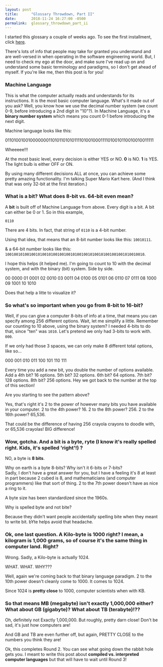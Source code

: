 ```yaml
---
layout: post
title:      "Glossary Throwdown, Part II"
date:       2018-11-24 16:27:00 -0500
permalink:  glossary_throwdown_part_ii
---
```



I started this glossary a couple of weeks ago.  To see the first installment, click [here](http://jeffreywithers.com/i_o_lamp_mean_and_the_acronym_throwdown).

There's lots of info that people may take for granted you understand and are well-versed in when operating in the software engineering world.  But, I need to check my ego at the door, and make sure I've read up on and understand some basic terminology and paradigms, so I don't get ahead of myself.  If you're like me, then this post is for you!

### Machine Language

This is what the computer actually reads and understands for its instructions.  It is the most basic computer language.  What's it made out of you ask?  Well, you know how we use the decimal number system (we count 0-9, before introducing a 2nd digit in "10"?).  In Machine Language, it's a **binary number system** which means you count 0-1 before introducing the next digit.  

Machine language looks like this:

0110100100100000001101011010101111010010001111010010110010010011111


Wheeeee!!!


At the most basic level, every decision is either YES or NO.  **0** is NO.  **1** is YES.  
The light bulb is either OFF or ON.

By using many different decisions ALL at once, you can achieve some pretty amazing functionality.  I'm talking Super Mario Kart here.  (And I think that was only 32-bit at the first iteration.)

### What is a bit?  What does 8-bit vs. 64-bit even mean?

A **bit** is built off of Machine Language from above.  Every digit is a bit.  A bit can either be 0 or 1.  So in this example,

`0110` 


There are 4 bits.  In fact, that string of `0110` is a 4-bit number.  

Using that idea, that means that an 8-bit number looks like this: `10010111`.

& a 64-bit number looks like this: `1001001010010010100101001001001010010010100101001001001010010010`.

I hope this helps (it helped me).  I'm going to count to 10 with the decimal system, and with the binary (bit) system.  Side by side.

00     0000
01     0001
02     0010
03     0011
04     0100
05     0101
06     0110
07     0111
08     1000
09     1001
10     1010

Does that help a litte to visualize it?

### So what's so important when you go from 8-bit to 16-bit?

Well, if you can give a computer 8-bits of info at a time, that means you can specify among 256 different options.  Wait, let me simplify a little.  Remember our counting to 10 above, using the binary system?  I needed 4-bits to do that, since "ten" was `1010`.  Let's pretend we only had 3-bits to work with. `000`.

If we only had those 3 spaces, we can only make 8 different total options, like so...

000
001
010
011
100
101
110
111

Every time you add a new bit, you double the number of options available.  Add a 4th bit?  16 options.  5th bit?  32 options.  6th bit?  64 options.  7th bit?  128 options.  8th bit?  256 options.  Hey we got back to the number at the top of this section!  

Are you starting to see the pattern above?

Yes, that's right it's 2 to the power of however many bits you have available in your computer.
2 to the 4th power?  16.
2 to the 8th power? 256.
2 to the 16th power? 65,536.

That could be the difference of having 256 crayola crayons to doodle with, or 65,536 crayolas!  BIG difference!

### Wow, gotcha.  And a bit is a byte, ryte (I know it's really spelled right.  Kids, it's spelled 'right'!) ?

NO, a byte is **8 bits**.  

Why on earth is a byte 8-bits?  Why isn't it 6-bits or 7-bits?  
Sadly, I don't have a great answer for you, but I have a feeling it's 8 at least in part because 2 cubed is 8, and mathematicians (and computer programmers) like that sort of thing.  2 to the 7th power doesn't have as nice a ring to it.

A byte size has been standardized since the 1960s.

Why is spelled byte and not bite?

Because they didn't want people accidentally spelling bite when they meant to write bit. bYte helps avoid that headache.

### Ok, one last question. A Kilo-byte is 1000 right?  I mean, a kilogram is 1,000 grams, so of course it's the same thing in computer land.  Right?  

Wrong.  Sadly, a Kilo-byte is actually 1024.

WHAT.  WHAT.  WHY???

Well, again we're coming back to that binary language paradigm.
2 to the 10th power doesn't cleanly come to 1000.  It comes to 1024.

Since 1024 is **pretty close** to 1000, computer scientists when with KB.

### So that means MB (megabyte) isn't exactly 1,000,000 either?  What about GB (gigabyte)?  What about TB (terabyte)!??

Oh, definitely not Exactly 1,000,000.  But roughly, pretty darn close!  Don't be sad, it's just how computers are!

And GB and TB are even further off, but again, PRETTY CLOSE to the numbers you think they are!



Ok, this completes Round 2.  You can see what going down the rabbit hole gets you.  I meant to write this post about **compiled vs. interpreted computer languages** but that will have to wait until Round 3!


